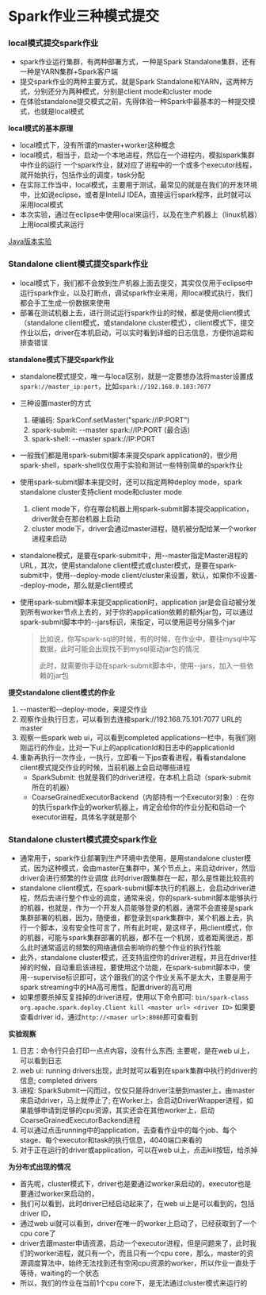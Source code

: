 # Spark作业三种模式提交

### local模式提交spark作业

- spark作业运行集群，有两种部署方式，一种是Spark Standalone集群，还有一种是YARN集群+Spark客户端
- 提交spark作业的两种主要方式，就是Spark Standalone和YARN，这两种方式，分别还分为两种模式，分别是client mode和cluster mode
- 在体验standalone提交模式之前，先得体验一种Spark中最基本的一种提交模式，也就是local模式

**local模式的基本原理**

- local模式下，没有所谓的master+worker这种概念
- local模式，相当于，启动一个本地进程，然后在一个进程内，模拟spark集群中作业的运行
  一个spark作业，就对应了进程中的一个或多个executor线程，就开始执行，包括作业的调度，task分配
- 在实际工作当中，local模式，主要用于测试，最常见的就是在我们的开发环境中，比如说eclipse，或者是InteliJ IDEA，直接运行spark程序，此时就可以采用local模式
- 本次实验，通过在eclipse中使用local来运行，以及在生产机器上（linux机器）上用local模式来运行

[Java版本实验](src/java/WordCount.java)

### Standalone client模式提交spark作业

- local模式下，我们都不会放到生产机器上面去提交，其实仅仅用于eclipse中运行spark作业，以及打断点，调试spark作业来用，用local模式执行，我们都会手工生成一份数据来使用
- 部署在测试机器上去，进行测试运行spark作业的时候，都是使用client模式（standalone client模式，或standalone cluster模式），client模式下，提交作业以后，driver在本机启动，可以实时看到详细的日志信息，方便你追踪和排查错误

**standalone模式下提交spark作业**

- standalone模式提交，唯一与local区别，就是一定要想办法将master设置成`spark://master_ip:port`，比如`spark://192.168.0.103:7077`

- 三种设置master的方式

  1. 硬编码: SparkConf.setMaster("spark://IP:PORT")
  2. spark-submit: --master spark://IP:PORT (最合适)
  3. spark-shell: --master spark://IP:PORT

- 一般我们都是用spark-submit脚本来提交spark application的，很少用spark-shell，spark-shell仅仅用于实验和测试一些特别简单的spark作业

- 使用spark-submit脚本来提交时，还可以指定两种deploy mode，spark standalone cluster支持client mode和cluster mode

  1. client mode下，你在哪台机器上用spark-submit脚本提交application，driver就会在那台机器上启动
  2. cluster mode下，driver会通过master进程，随机被分配给某一个worker进程来启动

- standalone模式，是要在spark-submit中，用--master指定Master进程的URL，其次，使用standalone client模式或cluster模式，是要在spark-submit中，使用--deploy-mode client/cluster来设置，默认，如果你不设置--deploy-mode，那么就是client模式

- 使用spark-submit脚本来提交application时，application jar是会自动被分发到所有worker节点上去的，对于你的application依赖的额外jar包，可以通过spark-submit脚本中的--jars标识，来指定，可以使用逗号分隔多个jar

  > 比如说，你写spark-sql的时候，有的时候，在作业中，要往mysql中写数据，此时可能会出现找不到mysql驱动jar包的情况
  >
  > 此时，就需要你手动在spark-submit脚本中，使用--jars，加入一些依赖的jar包

**提交standalone client模式的作业**

1. --master和--deploy-mode，来提交作业
2. 观察作业执行日志，可以看到去连接spark://192.168.75.101:7077 URL的master
3. 观察一些spark web ui，可以看到completed applications一栏中，有我们刚刚运行的作业，比对一下ui上的applicationId和日志中的applicationId
4. 重新再执行一次作业，一执行，立即看一下jps查看进程，看看standalone client模式提交作业的时候，当前机器上会启动哪些进程
   - SparkSubmit: 也就是我们的driver进程，在本机上启动（spark-submit所在的机器）
   - CoarseGrainedExecutorBackend（内部持有一个Executor对象）: 在你的执行spark作业的worker机器上，肯定会给你的作业分配和启动一个executor进程，具体名字就是那个

### Standalone clustert模式提交spark作业

- 通常用于，spark作业部署到生产环境中去使用，是用standalone cluster模式，因为这种模式，会由master在集群中，某个节点上，来启动driver，然后driver会进行频繁的作业调度
  此时driver跟集群在一起，那么是性能比较高的
- standalone client模式，在spark-submit脚本执行的机器上，会启动driver进程，然后去进行整个作业的调度，通常来说，你的spark-submit脚本能够执行的机器，也就是，作为一个开发人员能够登录的机器，通常不会直接是spark集群部署的机器，因为，随便谁，都登录到spark集群中，某个机器上去，执行一个脚本，没有安全性可言了，所有此时呢，是这样子，用client模式，你的机器，可能与spark集群部署的机器，都不在一个机房，或者距离很远，那么此时通常遥远的频繁的网络通信会影响你的整个作业的执行性能 
- 此外，standalone cluster模式，还支持监控你的driver进程，并且在driver挂掉的时候，自动重启该进程，要使用这个功能，在spark-submit脚本中，使用--supervise标识即可，这个跟我们的这个作业关系不是太大，主要是用于spark streaming中的HA高可用性，配置driver的高可用
- 如果想要杀掉反复挂掉的driver进程，使用以下命令即可: `bin/spark-class org.apache.spark.deploy.Client kill <master url> <driver ID>`  如果要查看driver id，通过`http://<maser url>:8080`即可查看到

**实验观察**

1. 日志：命令行只会打印一点点内容，没有什么东西; 主要呢，是在web ui上，可以看到日志
2. web ui: running drivers出现，此时就可以看到在spark集群中执行的driver的信息; completed drivers
3. 进程: SparkSubmit一闪而过，仅仅只是将driver注册到master上，由master来启动driver，马上就停止了; 在Worker上，会启动DriverWrapper进程，如果能够申请到足够的cpu资源，其实还会在其他worker上，启动CoarseGrainedExecutorBackend进程
4. 可以通过点击running中的application，去查看作业中的每个job、每个stage、每个executor和task的执行信息，4040端口来看的
5. 对于正在运行的driver或application，可以在web ui上，点击kill按钮，给杀掉

**为分布式出现的情况**

- 首先呢，cluster模式下，driver也是要通过worker来启动的，executor也是要通过worker来启动的，
- 我们可以看到，此时driver已经启动起来了，在web ui上是可以看到的，包括driver ID，
- 通过web ui就可以看到，driver在唯一的worker上启动了，已经获取到了一个cpu core了
- driver去跟master申请资源，启动一个executor进程，但是问题来了，此时我们的worker进程，就只有一个，而且只有一个cpu core，那么，master的资源调度算法中，始终无法找到还有空闲cpu资源的worker，所以作业一直处于等待，waiting的一个状态
- 所以，我们的作业在当前1个cpu core下，是无法通过cluster模式来运行的